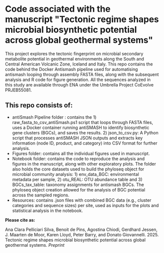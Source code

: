 # Code associated with the manuscript "Tectonic regime shapes microbial biosynthetic potential across global geothermal systems"

This project explores the tectonic fingerprint on microbial secondary metabolite potential in geothermal environments along the South and Central American Volcanic Zone, Iceland and Italy. This repo contains the code behind the Docker Antismash pipeline used for automatising antismash looping through assembly FASTA files, along with the subsequent analysis and R code for figure generation. All the sequences analyzed in this study are available through ENA under the Umbrella Project CoEvolve PRJEB55081.

## This repo consists of:

- antiSmash Pipeline folder : contains the 1) raw_fasta_to_csv_antiSmash.ps1 script that loops through FASTA files, uses a Docker container running antiSMASH to identify biosynthetic gene clusters (BGCs), and saves the results. 2) json_to_csv.py: A Python script that processes antiSMASH JSON outputs and extracts key information (node ID, product, and category) into CSV format for further analysis.
- Figures folder: contains all the individual figures used in manuscript.
- Notebook folder: contains the code to reproduce the analysis and figures in the manuscript, along with other exploratory plots. The folder also holds the core datasets used to build the phyloseq object for microbial community analysis: 1) env_data_BGC: environmental metadata per sample, 2) otu_REAL: OTU abundance table and 3) BGCs_tax_table: taxonomy assignments for antismash BGCs. The phyloseq object creation allowed for the analysis of BGC potential across the sampled regions.
- Resources: contains .json files with combined BGC data (e.g., cluster categories and sequence sizes) per site, used as inputs for the plots and statistical analysis in the notebook.

**Please cite as:**

Ana Clara Pelliciari Silva, Benoit de Pins, Agostina Chiodi, Gerdhard Jessen, J. Maarten de Moor, Karen Lloyd, Peter Barry, and Donato Giovannelli. 2025. Tectonic regime shapes microbial biosynthetic potential across global geothermal systems. _Preprint_
